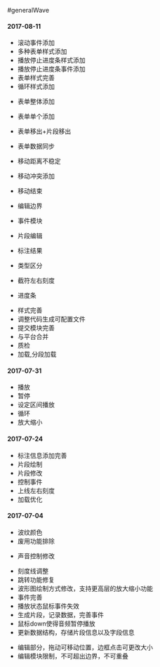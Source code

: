 #generalWave

#### 2017-08-11
- 滚动事件添加
- 多种表单样式添加
- 播放停止进度条样式添加
- 播放停止进度条事件添加
- 表单样式完善 
- 循环样式添加

+ 表单整体添加
+ 表单单个添加
+ 表单移出+片段移出
+ 表单数据同步

+ 移动距离不稳定
+ 移动冲突添加
+ 移动结束 
+ 编辑边界

+ 事件模块
+ 片段编辑
+ 标注结果
+ 类型区分
+ 截符左右刻度
+ 进度条
- 样式完善
- 调整代码生成可配置文件
- 提交模块完善
- 与平台合并
- 质检
- 加载,分段加载

#### 2017-07-31
+ 播放
+ 暂停
+ 设定区间播放
+ 循环
+ 放大缩小

#### 2017-07-24
- 标注信息添加完善
- 片段绘制
- 片段修改
- 控制事件
- 上线左右刻度
- 加载优化

#### 2017-07-04
+ 波纹颜色
+ 废用功能排除
- 声音控制修改
+ 刻度线调整
+ 跳转功能修复
+ 波形图绘制方式修改，支持更高层的放大缩小功能
+ 事件完善
+ 播放状态鼠标事件失效
+ 生成片段，记录数据，完善事件
+ 鼠标down使得音频暂停播放
+ 更新数据结构，存储片段信息以及字段信息
- 编辑部分，拖动可移动位置，边框点击可更改大小
- 编辑模块限制，不可超出边界，不可重叠

